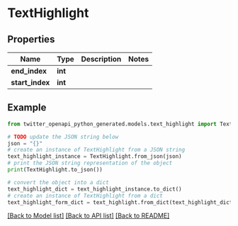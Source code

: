 # TextHighlight


## Properties

Name | Type | Description | Notes
------------ | ------------- | ------------- | -------------
**end_index** | **int** |  | 
**start_index** | **int** |  | 

## Example

```python
from twitter_openapi_python_generated.models.text_highlight import TextHighlight

# TODO update the JSON string below
json = "{}"
# create an instance of TextHighlight from a JSON string
text_highlight_instance = TextHighlight.from_json(json)
# print the JSON string representation of the object
print(TextHighlight.to_json())

# convert the object into a dict
text_highlight_dict = text_highlight_instance.to_dict()
# create an instance of TextHighlight from a dict
text_highlight_form_dict = text_highlight.from_dict(text_highlight_dict)
```
[[Back to Model list]](../README.md#documentation-for-models) [[Back to API list]](../README.md#documentation-for-api-endpoints) [[Back to README]](../README.md)


